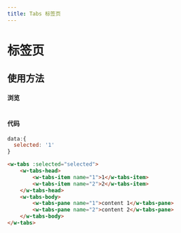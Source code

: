 ```yaml
---
title: Tabs 标签页
---
```

# 标签页

## 使用方法

#### 浏览
#
<ClientOnly>
<tabs-demos></tabs-demos>
</ClientOnly>

#### 代码

``` js
data:{
  selected: '1'
}
```

``` html
<w-tabs :selected="selected">
    <w-tabs-head>
        <w-tabs-item name="1">1</w-tabs-item>
        <w-tabs-item name="2">2</w-tabs-item>
    </w-tabs-head>
    <w-tabs-body>
        <w-tabs-pane name="1">content 1</w-tabs-pane>
        <w-tabs-pane name="2">content 2</w-tabs-pane>
    </w-tabs-body>
</w-tabs>
```
